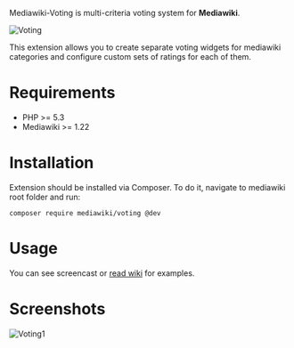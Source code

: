 Mediawiki-Voting is multi-criteria voting system for **Mediawiki**.

![Voting](http://content.screencast.com/users/vedmakaa/folders/Snagit/media/8b0cfcdf-c0a8-4f49-9e41-90cd4ad1eb81/06.04.2014-12.49.png)

This extension allows you to create separate voting widgets for mediawiki categories and configure custom sets of ratings for each of them.


Requirements
============
* PHP >= 5.3
* Mediawiki >= 1.22

Installation
============
Extension should be installed via Composer. To do it, navigate to mediawiki root folder and run:

```
composer require mediawiki/voting @dev
```

Usage
=====
You can see screencast or [read wiki](http://github.com/vedmaka/Mediawiki-Voting/wiki) for examples.

Screenshots
===========
![Voting1](http://content.screencast.com/users/vedmakaa/folders/Snagit/media/b6727f91-22c4-4127-a9e4-6e20b0af47b7/06.04.2014-12.41.png)
